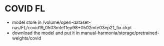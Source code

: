 # COVID FL

* model store in /volume/open-dataset-nas/FL/covid19_0503mte11ep98+0502mte03ep21_fix.ckpt
* download the model and put it in manual-harmonia/storage/pretrained-weights/covid